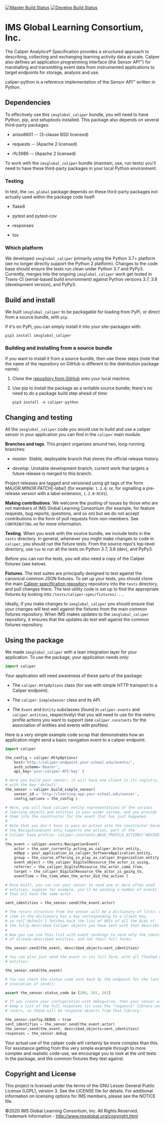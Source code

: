 [![Master Build Status](https://img.shields.io/travis/IMSGlobal/caliper-python.svg?label=master)](https://travis-ci.org/IMSGlobal/caliper-python)
[![Develop Build Status](https://img.shields.io/travis/IMSGlobal/caliper-python/develop.svg?label=develop)](https://travis-ci.org/IMSGlobal/caliper-python)


# IMS Global Learning Consortium, Inc.

The Caliper Analytics® Specification provides a structured approach to describing, collecting and
exchanging learning activity data at scale. Caliper also defines an application programming
interface (the Sensor API™) for marshalling and transmitting event data from instrumented
applications to target endpoints for storage, analysis and use.

caliper-python is a reference implementation of the Sensor API™ written in Python.


## Dependencies

To effectively use this `imsglobal_caliper` bundle, you will need to have Python, pip, and
setuptools installed. This package also depends on several third-party packages:

* aniso8601 -- (3-clause BSD licensed)

* requests -- (Apache 2 licensed)

* rfc3986 -- (Apache 2 licensed)

To work with the `imsglobal_caliper` bundle (maintain, use, run tests) you'll need to have these
third-party packages in your local Python environment.

### Testing

In test, the `ims_global` package depends on these third-party packages not actually used within
the package code itself:

* flake8

* pytest and pytest-cov

* responses

* tox


### Which platform

We developed `imsglobal_caliper` primarily using the Python 3.7+ platform (we no longer directly
support the Python 2 platform). Changes to the code base should ensure the tests run clean under
Python 3.7 and PyPy3. Currently, merges into the ongoing `imsglobal_caliper` work get tested in
Travis-CI (xenial-based build environment) against Python versions 3.7, 3.8 (development version),
and PyPy3.


## Build and install

We built `imsglobal_caliper` to be packagable for loading from PyPi, or direct from a source
bundle, with `pip`.

If it's on PyPi, you can simply install it into your site-packages with:

``` shell
pip3 install imsglobal_caliper
```


### Building and installing from a source bundle

If you want to install it from a source bundle, then use these steps (note that
the name of the repository on GitHub is different to the distribution package name):

1. Clone the [repository from GitHub](https://github.com/IMSGlobal/caliper-python.git>)
   onto your local machine.

2. Use pip to install the package as a writable source bundle; there's no need
   to do a package build step ahead of time:

   ``` shell
   pip3 install -e caliper-python
   ```


## Changing and testing

All the `imsglobal_caliper` code you would use to build and use a caliper sensor in your
application you can find in the `caliper` main module.

**Branches and tags**. This project organizes around two, long-running branches:

- *master*. Stable, deployable branch that stores the official release history.

- *develop*. Unstable development branch; current work that targets a future release is merged to
  this branch.

Project releases are tagged and versioned using git tags of the form
*MAJOR*.*MINOR*.*PATCH*[-*label*] (for example: `1.1.0`; or, for signalling a pre-release version
with a label extension, `1.2.0-RC01`).

**Making contributions**. We welcome the posting of issues by those who are not members of IMS
Global Learning Consortium (for example, for feature requests, bug reports, questions, and so on)
but we do not accept contributions in the form of pull requests from non-members. See
`CONTRIBUTING.md` for more information.

**Testing**. When you work with the source bundle, we include tests in the `tests` directory. In
general, whenever you might make changes to code in `caliper`, you should run the fixture tests.
From the source repo's top-level directory, use `tox` to run all the tests on Python 3.7, 3.8
(dev), and PyPy3.

Before you can run the tests, you will also need a copy of the Caliper fixtures (see below).

**Fixtures**. The test suites are principally designed to test against the canonical common JSON
fixtures. To set up your tests, you should clone the main
[Caliper specification repository](https://github.com/IMSGlobal/caliper-spec)
repository into the `tests` directory, and pull changes there. The test utility code is set up to
find the appropriate fixtures by looking into `/tests/caliper-spec/fixtures/...`.

Ideally, if you make changes to `imsglobal_caliper` you should ensure that your changes will test
well against the fixtures from the main common fixtures repository. When IMS makes updates to the
`imsglobal_caliper` repository, it ensures that the updates do test well against the common
fixtures repository.


## Using the package

We made `imsglobal_caliper` with a lean integration layer for your application. To use the package,
your application needs only:

``` python
import caliper
```

Your application will need awareness of these parts of the package:

* The `caliper.HttpOptions` class (for use with simple HTTP transport to a Caliper endpoint).

* The `caliper.SimpleSensor` class and its API.

* The `Event` and `Entity` subclasses (found in `caliper.events` and `caliper.entities`,
  respectively) that you will need to use for the metric profile actions you want to support (see
  `caliper.constants` for the association of entities and events with profiles).

Here is a very simple example code scrap that demonstrates how an application might send a basic
navigation event to a caliper endpoint:

``` python
import caliper

the_config = caliper.HttpOptions(
    host='http://caliper-endpoint.your-school.edu/events/',
    auth_scheme='Bearer',
    api_key='your-caliper-API-key' )

# Here you build your sensor; it will have one client in its registry,
# with the key 'default'.
the_sensor = caliper.build_simple_sensor(
    sensor_id = 'http://learning-app.your-school.edu/sensor',
    config_options = the_config )

# Here, you will have caliper entity representations of the various
# learning objects and entities in your wider system, and you provide
# them into the constructor for the event that has just happened.
#
# Note that you don't have to pass an action into the constructor because
# the NavigationEvent only supports one action, part of the
# Caliper base profile: caliper.constants.BASE_PROFILE_ACTIONS['NAVIGATED_TO']
#
the_event = caliper.events.NavigationEvent(
    actor = the_user_currently_acting_as_caliper_Actor_entity,
    edApp = your_application_as_caliper_SoftwareApplication_entity,
    group = the_course_offering_in_play_as_caliper_Organization_entity,
    event_object = the_caliper_DigitalResource_the_actor_is_using,
    referrer = the_caliper_DigitalResource_the_actor_came_from,
    target = the_caliper_DigitalResource_the_actor_is_going_to,
    eventTime = the_time_when_the_actor_did_the_action )

# Once built, you can use your sensor to send one or more often used
# entities; suppose for example, you'll be sending a number of events
# that all have the same actor

sent_identities = the_sensor.send(the_event.actor)

# The return structure from the sensor will be a dictionary of lists: each
# item in the dictionary has a key corresponding to a client key,
# so ret['default'] fetches back the list of URIs of all the @ids of
# the fully described Caliper objects you have sent with that describe call.
#
# Now you can use this list with event sendings to send only the identifiers
# of already-described entities, and not their full forms:

the_sensor.send(the_event, described_objects=sent_identities)

# You can also just send the event in its full form, with all fleshed out
# entities:

the_sensor.send(the_event)

# You can check the status code sent back by the endpoint for the last
# invocation of send():

assert the_sensor.status_code in [200, 201, 202]

# If you create your configuration with debug=true, then your sensor will
# keep a list of the full responses (it uses the "requests" library under the
# covers, so these will be response objects from that library:

the_sensor.config.DEBUG = true
sent_identifies = the_sensor.send(the_event.actor)
the_sensor.send(the_event, described_objects=sent_identities)
responses = the_sensor.debug
```

Your actual use of the caliper code will certainly be more complex than this. For assistance
getting from this very simple example through to more complex and realistic code-use, we encourage
you to look at the unit tests in the package, and the common fixtures they test against.


## Copyright and License

This project is licensed under the terms of the GNU Lesser General Public License (LGPL),
version 3. See the LICENSE file for details. For additional information on licensing options for
IMS members, please see the NOTICE file.

©2020 IMS Global Learning Consortium, Inc. All Rights Reserved.  Trademark Information -
http://www.imsglobal.org/copyright.html
